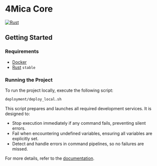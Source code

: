 # 4Mica Core

[![Rust](https://github.com/4mica-Network/4mica-core/actions/workflows/rust.yml/badge.svg)](https://github.com/4mica-Network/4mica-core/actions/workflows/rust.yml)

## Getting Started

### Requirements

- [Docker](https://www.docker.com/)
- [Rust](https://www.rust-lang.org/) `stable` 

### Running the Project

To run the project locally, execute the following script:

```bash
deployment/deploy_local.sh
```

This script prepares and launches all required development services. It is designed to:

- Stop execution immediately if any command fails, preventing silent errors.
- Fail when encountering undefined variables, ensuring all variables are explicitly set.
- Detect and handle errors in command pipelines, so no failures are missed.

For more details, refer to the [documentation](https://github.com/4mica-Network/4mica-core).

